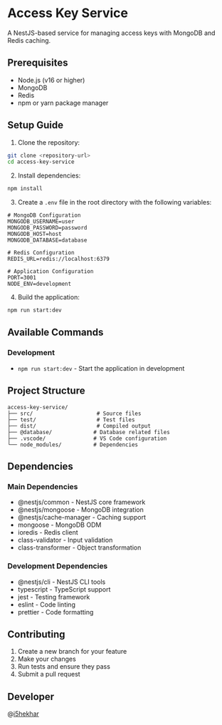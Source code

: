 # Access Key Service

A NestJS-based service for managing access keys with MongoDB and Redis caching.

## Prerequisites

- Node.js (v16 or higher)
- MongoDB
- Redis
- npm or yarn package manager

## Setup Guide

1. Clone the repository:
```bash
git clone <repository-url>
cd access-key-service
```

2. Install dependencies:
```bash
npm install
```

3. Create a `.env` file in the root directory with the following variables:
```env
# MongoDB Configuration
MONGODB_USERNAME=user
MONGODB_PASSWORD=password
MONGODB_HOST=host
MONGODB_DATABASE=database

# Redis Configuration
REDIS_URL=redis://localhost:6379

# Application Configuration
PORT=3001
NODE_ENV=development
```

4. Build the application:
```bash
npm run start:dev
```

## Available Commands

### Development
- `npm run start:dev` - Start the application in development 

## Project Structure

```
access-key-service/
├── src/                    # Source files
├── test/                   # Test files
├── dist/                   # Compiled output
├── @database/             # Database related files
├── .vscode/               # VS Code configuration
└── node_modules/          # Dependencies
```

## Dependencies

### Main Dependencies
- @nestjs/common - NestJS core framework
- @nestjs/mongoose - MongoDB integration
- @nestjs/cache-manager - Caching support
- mongoose - MongoDB ODM
- ioredis - Redis client
- class-validator - Input validation
- class-transformer - Object transformation

### Development Dependencies
- @nestjs/cli - NestJS CLI tools
- typescript - TypeScript support
- jest - Testing framework
- eslint - Code linting
- prettier - Code formatting

## Contributing

1. Create a new branch for your feature
2. Make your changes
3. Run tests and ensure they pass
4. Submit a pull request

## Developer

@[i5hekhar](https://github.com/i5hekhar)

